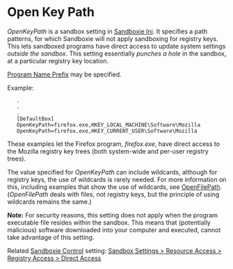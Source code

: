 # Open Key Path

_OpenKeyPath_ is a sandbox setting in [Sandboxie Ini](SandboxieIni). It specifies a path patterns, for which Sandboxie will not apply sandboxing for registry keys. This lets sandboxed programs have direct access to update system settings _outside the sandbox_. This setting essentially _punches a hole_ in the sandbox, at a particular registry key location.

[Program Name Prefix](ProgramNamePrefix) may be specified.

Example:
```
   .
   .
   .
   [DefaultBox]
   OpenKeyPath=firefox.exe,HKEY_LOCAL_MACHINE\Software\Mozilla
   OpenKeyPath=firefox.exe,HKEY_CURRENT_USER\Software\Mozilla
```

These examples let the Firefox program, _firefox.exe_, have direct access to the Mozilla registry key trees (both system-wide and per-user registry trees).

The value specified for _OpenKeyPath_ can include wildcards, although for registry keys, the use of wildcards is rarely needed. For more information on this, including examples that show the use of wildcards, see [OpenFilePath](OpenFilePath). (_OpenFilePath_ deals with files, not registry keys, but the principle of using wildcards remains the same.)

**Note:** For security reasons, this setting does not apply when the program executable file resides within the sandbox. This means that (potentially malicious) software downloaded into your computer and executed, cannot take advantage of this setting.

Related [Sandboxie Control](SandboxieControl) setting: [Sandbox Settings > Resource Access > Registry Access > Direct Access](ResourceAccessSettings#key)

